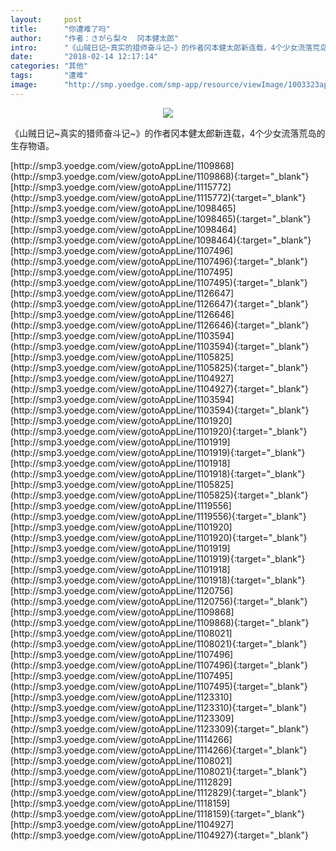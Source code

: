 ```yaml
---
layout:     post
title:      "你遭难了吗"
author:     "作者：さがら梨々  冈本健太郎"
intro:      "《山贼日记~真实的猎师奋斗记~》的作者冈本健太郎新连载，4个少女流落荒岛的生存物语。"
date:       "2018-02-14 12:17:14"
categories: "其他"
tags:       "遭难"
image:      "http://smp.yoedge.com/smp-app/resource/viewImage/1003323appline.png"
---
```

<div style="text-align: center">
<p><img src="http://smp.yoedge.com/smp-app/resource/viewImage/1003323appline.png"/></p>
</div>
<p class="post-meta">
<span>《山贼日记~真实的猎师奋斗记~》的作者冈本健太郎新连载，4个少女流落荒岛的生存物语。</span>
</p>
[http://smp3.yoedge.com/view/gotoAppLine/1109868](http://smp3.yoedge.com/view/gotoAppLine/1109868){:target="_blank"}
[http://smp3.yoedge.com/view/gotoAppLine/1115772](http://smp3.yoedge.com/view/gotoAppLine/1115772){:target="_blank"}
[http://smp3.yoedge.com/view/gotoAppLine/1098465](http://smp3.yoedge.com/view/gotoAppLine/1098465){:target="_blank"}
[http://smp3.yoedge.com/view/gotoAppLine/1098464](http://smp3.yoedge.com/view/gotoAppLine/1098464){:target="_blank"}
[http://smp3.yoedge.com/view/gotoAppLine/1107496](http://smp3.yoedge.com/view/gotoAppLine/1107496){:target="_blank"}
[http://smp3.yoedge.com/view/gotoAppLine/1107495](http://smp3.yoedge.com/view/gotoAppLine/1107495){:target="_blank"}
[http://smp3.yoedge.com/view/gotoAppLine/1126647](http://smp3.yoedge.com/view/gotoAppLine/1126647){:target="_blank"}
[http://smp3.yoedge.com/view/gotoAppLine/1126646](http://smp3.yoedge.com/view/gotoAppLine/1126646){:target="_blank"}
[http://smp3.yoedge.com/view/gotoAppLine/1103594](http://smp3.yoedge.com/view/gotoAppLine/1103594){:target="_blank"}
[http://smp3.yoedge.com/view/gotoAppLine/1105825](http://smp3.yoedge.com/view/gotoAppLine/1105825){:target="_blank"}
[http://smp3.yoedge.com/view/gotoAppLine/1104927](http://smp3.yoedge.com/view/gotoAppLine/1104927){:target="_blank"}
[http://smp3.yoedge.com/view/gotoAppLine/1103594](http://smp3.yoedge.com/view/gotoAppLine/1103594){:target="_blank"}
[http://smp3.yoedge.com/view/gotoAppLine/1101920](http://smp3.yoedge.com/view/gotoAppLine/1101920){:target="_blank"}
[http://smp3.yoedge.com/view/gotoAppLine/1101919](http://smp3.yoedge.com/view/gotoAppLine/1101919){:target="_blank"}
[http://smp3.yoedge.com/view/gotoAppLine/1101918](http://smp3.yoedge.com/view/gotoAppLine/1101918){:target="_blank"}
[http://smp3.yoedge.com/view/gotoAppLine/1105825](http://smp3.yoedge.com/view/gotoAppLine/1105825){:target="_blank"}
[http://smp3.yoedge.com/view/gotoAppLine/1119556](http://smp3.yoedge.com/view/gotoAppLine/1119556){:target="_blank"}
[http://smp3.yoedge.com/view/gotoAppLine/1101920](http://smp3.yoedge.com/view/gotoAppLine/1101920){:target="_blank"}
[http://smp3.yoedge.com/view/gotoAppLine/1101919](http://smp3.yoedge.com/view/gotoAppLine/1101919){:target="_blank"}
[http://smp3.yoedge.com/view/gotoAppLine/1101918](http://smp3.yoedge.com/view/gotoAppLine/1101918){:target="_blank"}
[http://smp3.yoedge.com/view/gotoAppLine/1120756](http://smp3.yoedge.com/view/gotoAppLine/1120756){:target="_blank"}
[http://smp3.yoedge.com/view/gotoAppLine/1109868](http://smp3.yoedge.com/view/gotoAppLine/1109868){:target="_blank"}
[http://smp3.yoedge.com/view/gotoAppLine/1108021](http://smp3.yoedge.com/view/gotoAppLine/1108021){:target="_blank"}
[http://smp3.yoedge.com/view/gotoAppLine/1107496](http://smp3.yoedge.com/view/gotoAppLine/1107496){:target="_blank"}
[http://smp3.yoedge.com/view/gotoAppLine/1107495](http://smp3.yoedge.com/view/gotoAppLine/1107495){:target="_blank"}
[http://smp3.yoedge.com/view/gotoAppLine/1123310](http://smp3.yoedge.com/view/gotoAppLine/1123310){:target="_blank"}
[http://smp3.yoedge.com/view/gotoAppLine/1123309](http://smp3.yoedge.com/view/gotoAppLine/1123309){:target="_blank"}
[http://smp3.yoedge.com/view/gotoAppLine/1114266](http://smp3.yoedge.com/view/gotoAppLine/1114266){:target="_blank"}
[http://smp3.yoedge.com/view/gotoAppLine/1108021](http://smp3.yoedge.com/view/gotoAppLine/1108021){:target="_blank"}
[http://smp3.yoedge.com/view/gotoAppLine/1112829](http://smp3.yoedge.com/view/gotoAppLine/1112829){:target="_blank"}
[http://smp3.yoedge.com/view/gotoAppLine/1118159](http://smp3.yoedge.com/view/gotoAppLine/1118159){:target="_blank"}
[http://smp3.yoedge.com/view/gotoAppLine/1104927](http://smp3.yoedge.com/view/gotoAppLine/1104927){:target="_blank"}



